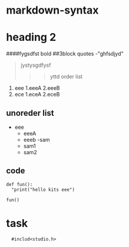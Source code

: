 # markdown-syntax
# heading 2
####fygsdfst
bold
##3block quotes
-"ghfsdjyd"
> jystysgdfysf
>>> yttd
order list
1. eee
  1.eeeA
  2.eeeB
2. ece
  1.eceA
  2.eceB
  ## unoreder list
  - eee
    * eeeA
    * eeeb
  -sam
    + sam1
    + sam2
## code
```
def fun():
  "print("hello kits eee")
```
```
fun()
```
# task
```
  #includ<studio.h>
```  
  
  
  
